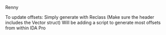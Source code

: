 Renny

To update offsets:
Simply generate with Reclass (Make sure the header includes the Vector struct)
Will be adding a script to generate most offsets from within IDA Pro
